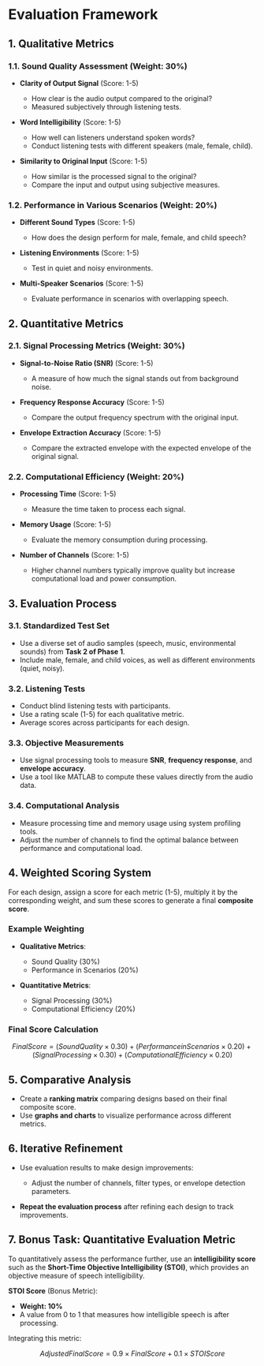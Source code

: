 # Evaluation Framework

## 1. Qualitative Metrics

### 1.1. Sound Quality Assessment (Weight: 30%)

- **Clarity of Output Signal** (Score: 1-5)
  - How clear is the audio output compared to the original?
  - Measured subjectively through listening tests.
  
- **Word Intelligibility** (Score: 1-5)
  - How well can listeners understand spoken words?
  - Conduct listening tests with different speakers (male, female, child).
  
- **Similarity to Original Input** (Score: 1-5)
  - How similar is the processed signal to the original?
  - Compare the input and output using subjective measures.

### 1.2. Performance in Various Scenarios (Weight: 20%)

- **Different Sound Types** (Score: 1-5)
  - How does the design perform for male, female, and child speech?
  
- **Listening Environments** (Score: 1-5)
  - Test in quiet and noisy environments.
  
- **Multi-Speaker Scenarios** (Score: 1-5)
  - Evaluate performance in scenarios with overlapping speech.

## 2. Quantitative Metrics

### 2.1. Signal Processing Metrics (Weight: 30%)

- **Signal-to-Noise Ratio (SNR)** (Score: 1-5)
  - A measure of how much the signal stands out from background noise.
  
- **Frequency Response Accuracy** (Score: 1-5)
  - Compare the output frequency spectrum with the original input.

- **Envelope Extraction Accuracy** (Score: 1-5)
  - Compare the extracted envelope with the expected envelope of the original signal.

### 2.2. Computational Efficiency (Weight: 20%)

- **Processing Time** (Score: 1-5)
  - Measure the time taken to process each signal.
  
- **Memory Usage** (Score: 1-5)
  - Evaluate the memory consumption during processing.
  
- **Number of Channels** (Score: 1-5)
  - Higher channel numbers typically improve quality but increase computational load and power consumption.

## 3. Evaluation Process

### 3.1. Standardized Test Set

- Use a diverse set of audio samples (speech, music, environmental sounds) from **Task 2 of Phase 1**.
- Include male, female, and child voices, as well as different environments (quiet, noisy).

### 3.2. Listening Tests

- Conduct blind listening tests with participants.
- Use a rating scale (1-5) for each qualitative metric.
- Average scores across participants for each design.

### 3.3. Objective Measurements

- Use signal processing tools to measure **SNR**, **frequency response**, and **envelope accuracy**.
- Use a tool like MATLAB to compute these values directly from the audio data.

### 3.4. Computational Analysis

- Measure processing time and memory usage using system profiling tools.
- Adjust the number of channels to find the optimal balance between performance and computational load.

## 4. Weighted Scoring System

For each design, assign a score for each metric (1-5), multiply it by the corresponding weight, and sum these scores to generate a final **composite score**.

### Example Weighting

- **Qualitative Metrics**:
  - Sound Quality (30%)
  - Performance in Scenarios (20%)
  
- **Quantitative Metrics**:
  - Signal Processing (30%)
  - Computational Efficiency (20%)

### Final Score Calculation

```math
Final Score = (Sound Quality × 0.30) + (Performance in Scenarios × 0.20) + (Signal Processing × 0.30) + (Computational Efficiency × 0.20)
```

## 5. Comparative Analysis

- Create a **ranking matrix** comparing designs based on their final composite score.
- Use **graphs and charts** to visualize performance across different metrics.

## 6. Iterative Refinement

- Use evaluation results to make design improvements:
  - Adjust the number of channels, filter types, or envelope detection parameters.
  
- **Repeat the evaluation process** after refining each design to track improvements.

## 7. Bonus Task: Quantitative Evaluation Metric

To quantitatively assess the performance further, use an **intelligibility score** such as the **Short-Time Objective Intelligibility (STOI)**, which provides an objective measure of speech intelligibility.

**STOI Score** (Bonus Metric):

- **Weight: 10%**
- A value from 0 to 1 that measures how intelligible speech is after processing.
  
Integrating this metric:

```math
Adjusted Final Score = 0.9 × Final Score + 0.1 × STOI Score
```

